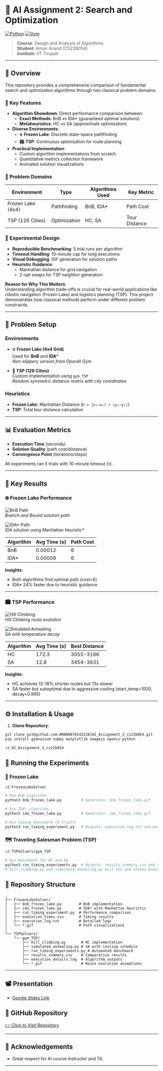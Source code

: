 # 🧠 AI Assignment 2: Search and Optimization

[![Python](https://img.shields.io/badge/Python-3.9%2B-blue?logo=python)](https://www.python.org/)
[![Gym](https://img.shields.io/badge/OpenAI-Gym-ff69b4?logo=openai)](https://www.gymlibrary.dev/)


> **Course**: Design and Analysis of Algorithms  
> **Student**: Aman Anand (CS22B054)  
> **Institute**: IIT Tirupati  


---

## 📌 Overview

This repository provides a comprehensive comparison of fundamental search and optimization algorithms through two classical problem domains:

### 🌟 Key Features
- **Algorithm Showdown**: Direct performance comparison between:
  - **Exact Methods**: BnB vs IDA* (guaranteed optimal solutions)
  - **Metaheuristics**: HC vs SA (approximate optimization)
- **Diverse Environments**:
  - ❄️ **Frozen Lake**: Discrete state-space pathfinding
  - 🏙️ **TSP**: Continuous optimization for route planning
- **Practical Implementation**:
  - Custom algorithm implementations from scratch
  - Quantitative metrics collection framework
  - Animated solution visualizations

### 🎯 Problem Domains
| Environment        | Type          | Algorithms Used       | Key Metric          |
|--------------------|---------------|-----------------------|---------------------|
| Frozen Lake (4x4)  | Pathfinding   | BnB, IDA*             | Path Cost           |
| TSP (126 Cities)   | Optimization  | HC, SA                | Tour Distance       |

### 🧪 Experimental Design
- **Reproducible Benchmarking**: 5 trial runs per algorithm
- **Timeout Handling**: 10-minute cap for long executions
- **Visual Debugging**: GIF generation for solution paths
- **Heuristic Guidance**:
  - Manhattan distance for grid navigation
  - 2-opt swaps for TSP neighbor generation

**Reason for Why This Matters**:  
Understanding algorithm trade-offs is crucial for real-world applications like robotic navigation (Frozen Lake) and logistics planning (TSP). This project demonstrates how classical methods perform under different problem constraints.

---

## 🧪 Problem Setup

### Environments
- ❄️ **Frozen Lake (4x4 Grid)**  
  Used for **BnB** and **IDA***  
  *Non-slippery version from OpenAI Gym*
  
- 🔹 **TSP (126 Cities)**  
  Custom implementation using `gym_TSP`  
  *Random symmetric distance matrix with city coordinates*

### Heuristics
- **Frozen Lake**: Manhattan Distance (`h = |x₁−x₂| + |y₁−y₂|`)
- **TSP**: Total tour distance calculation

---

## 📊 Evaluation Metrics
- **Execution Time** (seconds)
- **Solution Quality** (path cost/distance)
- **Convergence Point** (iterations/steps)

All experiments ran 5 trials with 10-minute timeout (τ).

---

## 🔎 Key Results

### ❄️ Frozen Lake Performance
![BnB Path](FrozenLakeSolver/bnb_frozen_lake.gif)  
*Branch and Bound solution path*

![IDA* Path](FrozenLakeSolver/ida_frozen_lake.gif)  
*IDA* solution using Manhattan heuristic*

| Algorithm | Avg Time (s) | Path Cost |
|-----------|--------------|-----------|
| BnB       | 0.00012      | 6         |
| IDA*      | 0.00009      | 6         |

**Insights**:
- Both algorithms find optimal path (cost=6)
- IDA* 24% faster due to heuristic guidance

---

### 🏙️ TSP Performance
![Hill Climbing](TSPSolvers/gym_TSP/hill_climbing_tsp.gif)  
*Hill Climbing route evolution*

![Simulated Annealing](TSPSolvers/gym_TSP/simulated_annealing_tsp.gif)  
*SA with temperature decay*

| Algorithm | Avg Time (s) | Best Distance |
|-----------|--------------|---------------|
| HC        | 172.3        | 3055-3166     |
| SA        | 12.8         | 3454-3631     |

**Insights**:
- HC achieves 12-18% shorter routes but 13x slower
- SA faster but suboptimal due to aggressive cooling (start_temp=1000, decay=0.995)

---

## ⚙️ Installation & Usage

1. **Clone Repository**:
```bash
git clone git@github.com:AMAN9876543210/AI_Assignment_2_cs22b054.git
pip install gymnasium numpy matplotlib imageio opencv-python

cd AI_Assignment_2_cs22b054
```
## 🚀 Running the Experiments

### 🧊 Frozen Lake

```bash
cd FrozenLakeSolver

# Run BnB algorithm
python3 bnb_frozen_lake.py         # Generates: bnb_frozen_lake.gif

# Run IDA* algorithm
python3 ida_frozen_lake.py         # Generates: ida_frozen_lake.gif

# Run timing benchmark (5 trials)
python3 run_timing_experiment.py   # Outputs: execution_log.txt and execution_times.csv
```
### 🗺️ Traveling Salesman Problem (TSP)

```bash
cd TSPSolvers/gym_TSP

# Run benchmark for HC and SA
python3 run_timing_experiments.py  # Outputs: results_summary.csv and route GIFs
# hill_climbing.py and simulated_annealing.py will run and stores execution details in execution_details.log
```
## 📂 Repository Structure

```
.
├── FrozenLakeSolver/
│   ├── bnb_frozen_lake.py        # BnB implementation
│   ├── ida_frozen_lake.py        # IDA* with Manhattan heuristic
│   ├── run_timing_experiment.py  # Performance comparison
│   ├── execution_times.csv       # Timing results
│   ├── execution_log.txt         # Detailed logs
│   └── *.gif                     # Path visualizations
│
└── TSPSolvers/
    └── gym_TSP/
        ├── hill_climbing.py       # HC implementation
        ├── simulated_annealing.py # SA with cooling schedule
        ├── run_timing_experiments.py # Automated benchmark
        ├── results_summary.csv    # Comparative results
        ├── execution_details.log  # Algorithm outputs
        └── *.gif                  # Route evolution animations
```
---
## 📽️ Presentation

- [Google Slides Link](https://www.notion.so/AI_Assignment_2-1cc18fc7a5aa806fa344e02a721d6f65)

## 🔗 GitHub Repository

[👉 Click to Visit Repository](https://github.com/AMAN9876543210/AI_Assignment_2_cs22b054/)

---

## 🙏 Acknowledgements

- Great respect for AI course instructor and TA.
---
